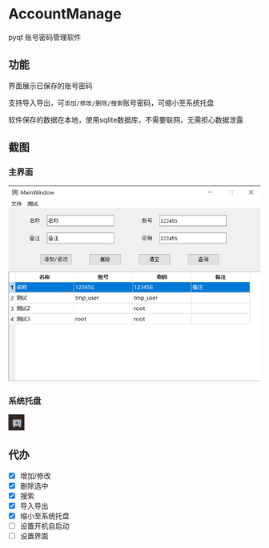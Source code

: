 # AccountManage
pyqt 账号密码管理软件

## 功能
界面展示已保存的账号密码

支持导入导出，可`添加/修改/删除/搜索`账号密码，可缩小至系统托盘

软件保存的数据在本地，使用sqlite数据库，不需要联网，无需担心数据泄露

## 截图

### 主界面
![截图1](https://github.com/ling-yuan/AccountManager/blob/main/img_readme/mainWindow.png)

### 系统托盘
![截图2](https://github.com/ling-yuan/AccountManager/blob/main/img_readme/systemTray.png)

## 代办
- [x] 增加/修改
- [x] 删除选中
- [x] 搜索
- [X] 导入导出
- [x] 缩小至系统托盘
- [ ] 设置开机自启动
- [ ] 设置界面
